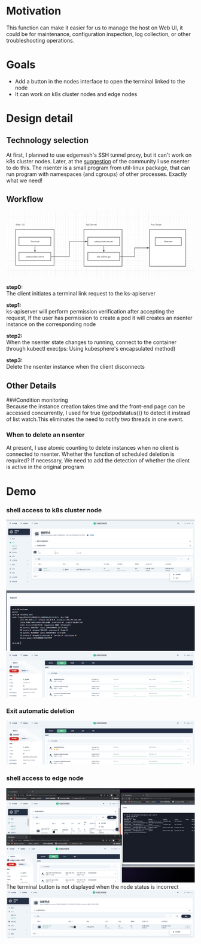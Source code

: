 # Motivation
This function can make it easier for us to manage the host on Web UI, 
it could be for maintenance, configuration inspection, log collection, or other troubleshooting operations.

# Goals
+ Add a button in the nodes interface to open the terminal linked to the node
+ It can work on k8s cluster nodes and edge nodes

# Design detail
## Technology selection

At first, I planned to use edgemesh's SSH tunnel proxy, but it can't work on k8s cluster nodes.
Later, at the [suggestion](https://github.com/kubesphere/kubesphere/issues/4569) of the community I use nsenter to do this. 
The nsenter is a small program from util-linux package, that can run program with namespaces (and cgroups) of other processes. Exactly what we need!

## Workflow
![shell-access-to-node](../images/shell-access-to-node.png)

**step0:**  
The client initiates a terminal link request to the ks-apiserver

**step1:**  
ks-apiserver will perform permission verification after accepting the request, If the user has permission to create a pod it will creates an nsenter instance on the corresponding node

**step2:**  
When the nsenter state changes to running, connect to the container through kubectl exec(ps: Using kubesphere's encapsulated method)

**step3:**  
Delete the nsenter instance when the client disconnects

## Other Details
###Condition monitoring  
Because the instance creation takes time and the front-end page can be accessed concurrently, I used for true {getpodstatus()} to detect it instead of list watch.This eliminates the need to notify two threads in one event.

### When to delete an nsenter
At present, I use atomic counting to delete instances when no client is connected to nsenter. Whether the function of scheduled deletion is required?
If necessary, We need to add the detection of whether the client is active in the original program


# Demo

### shell access to k8s cluster node
![step 1](../images/shell-access-to-node-demo-1.png)
![step 2](../images/shell-access-to-node-demo-2.png)
![step 3](../images/shell-access-to-node-demo-3.png)

### Exit automatic deletion
![step 4](../images/shell-access-to-node-demo-4.png)

### shell access to edge node
![step 5](../images/shell-access-to-node-demo-5.png)
The terminal button is not displayed when the node status is incorrect
![step 6](../images/shell-access-to-node-demo-6.png)